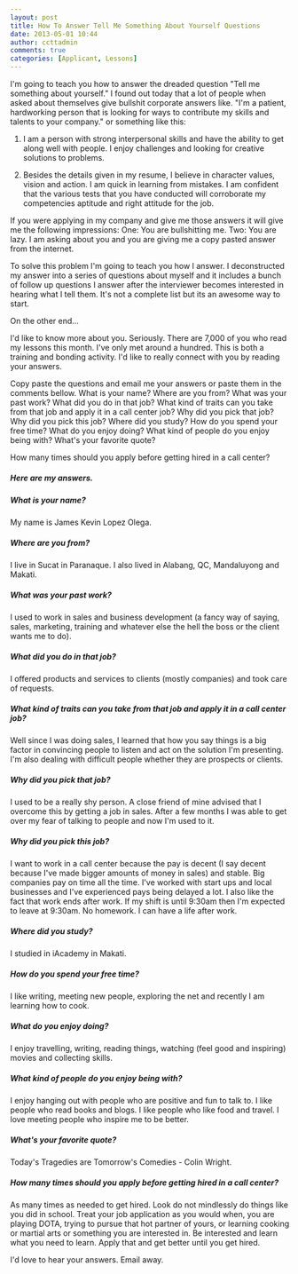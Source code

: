 ```yaml
---
layout: post
title: How To Answer Tell Me Something About Yourself Questions
date: 2013-05-01 10:44
author: ccttadmin
comments: true
categories: [Applicant, Lessons]
---
```

I'm going to teach you how to answer the dreaded question "Tell me something about yourself." I found out today that a lot of people when asked about themselves give bullshit corporate answers like. "I'm a patient, hardworking person that is looking for ways to contribute my skills and talents to your company." or something like this:

1) I am a person with strong interpersonal skills and have the ability to get along well with people. I enjoy challenges and looking for creative solutions to problems.

2) Besides the details given in my resume, I believe in character values, vision and action. I am quick in learning from mistakes. I am confident that the various tests that you have conducted will corroborate my competencies aptitude and right attitude for the job.

If you were applying in my company and give me those answers it will give me the following impressions:
One: You are bullshitting me.
Two: You are lazy. I am asking about you and you are giving me a copy pasted answer from the internet.

To solve this problem I'm going to teach you how I answer. I deconstructed my answer into a series of questions about myself and it includes a bunch of follow up questions I answer after the interviewer becomes interested in hearing what I tell them. It's not a complete list but its an awesome way to start.

On the other end...

I'd like to know more about you. Seriously. There are 7,000 of you who read my lessons this month. I've only met around a hundred. This is both a training and bonding activity. I'd like to really connect with you by reading your answers.

Copy paste the questions and email me your answers or paste them in the comments bellow.
What is your name?
Where are you from?
What was your past work?
What did you do in that job?
What kind of traits can you take from that job and apply it in a call center job?
Why did you pick that job?
Why did you pick this job?
Where did you study?
How do you spend your free time?
What do you enjoy doing?
What kind of people do you enjoy being with?
What's your favorite quote?

How many times should you apply before getting hired in a call center?

<h5>Here are my answers.</h5>

<h5>What is your name?</h5>

My name is James Kevin Lopez Olega.

<h5>Where are you from?</h5>

I live in Sucat in Paranaque. I also lived in Alabang, QC, Mandaluyong and Makati.

<h5>What was your past work?</h5>

I used to work in sales and business development (a fancy way of saying, sales, marketing, training and whatever else the hell the boss or the client wants me to do).

<h5>What did you do in that job?</h5>

I offered products and services to clients (mostly companies) and took care of requests.

<h5>What kind of traits can you take from that job and apply it in a call center job?</h5>

Well since I was doing sales, I learned that how you say things is a big factor in convincing people to listen and act on the solution I'm presenting. I'm also dealing with difficult people whether they are prospects or clients.

<h5>Why did you pick that job?</h5>

I used to be a really shy person. A close friend of mine advised that I overcome this by getting a job in sales. After a few months I was able to get over my fear of talking to people and now I'm used to it.

<h5>Why did you pick this job?</h5>

I want to work in a call center because the pay is decent (I say decent because I've made bigger amounts of money in sales) and stable. Big companies pay on time all the time. I've worked with start ups and local businesses and I've experienced pays being delayed a lot. I also like the fact that work ends after work. If my shift is until 9:30am then I'm expected to leave at 9:30am. No homework. I can have a life after work.

<h5>Where did you study?</h5>

I studied in iAcademy in Makati.

<h5>How do you spend your free time?</h5>

I like writing, meeting new people, exploring the net and recently I am learning how to cook.

<h5>What do you enjoy doing?</h5>

I enjoy travelling, writing, reading things, watching (feel good and inspiring) movies and collecting skills.

<h5>What kind of people do you enjoy being with?</h5>

I enjoy hanging out with people who are positive and fun to talk to. I like people who read books and blogs. I like people who like food and travel. I love meeting people who inspire me to be better.

<h5>What's your favorite quote?</h5>

Today's Tragedies are Tomorrow's Comedies - Colin Wright.

<h5>How many times should you apply before getting hired in a call center?</h5>

As many times as needed to get hired. Look do not mindlessly do things like you did in school. Treat your job application as you would when, you are playing DOTA, trying to pursue that hot partner of yours, or learning cooking or martial arts or something you are interested in. Be interested and learn what you need to learn. Apply that and get better until you get hired.

I'd love to hear your answers. Email away.
